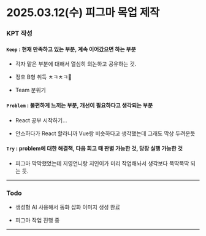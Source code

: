 # 2025.03.12(수) 피그마 목업 제작

### KPT 작성

#### `Keep` : 현재 만족하고 있는 부분, 계속 이어갔으면 하는 부분

- 각자 맡은 부분에 대해서 열심히 의논하고 공유하는 것.

- 정호 B형 취득 ㅊㅋㅊㅋ🎊

- Team 분위기

#### `Problem` : 불편하게 느끼는 부분, 개선이 필요하다고 생각되는 부분

- React 공부 시작하기...

- 안스하다가 React 할라니까 Vue랑 비슷하다고 생각했는데 그래도 막상 두려운듯

#### `Try` : problem에 대한 해결책, 다음 회고 때 판별 가능한 것, 당장 실행 가능한 것

- 피그마 막막했었는데 지영언니랑 지인이가 미리 작업해놔서 생각보다 뚝딱뚝딱 되는 듯.

---

### Todo

- 생성형 AI 사용해서 동화 삽화 이미지 생성 완료

- 피그마 작업 진행 중
---